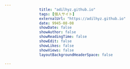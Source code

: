 ---
                title: "adilhyz.github.io"
                tags: [個人サイト]
                externalUrl: "https://adilhyz.github.io"
                date: 9945-08-08
                showDate: false
                showAuthor: false
                showReadingTime: false
                showEdit: false
                showLikes: false
                showViews: false
                layoutBackgroundHeaderSpace: false
                ---

